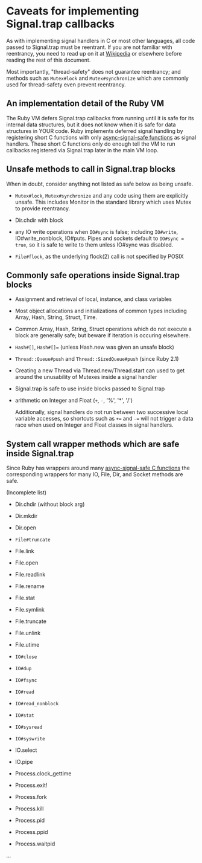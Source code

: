 # Caveats for implementing Signal.trap callbacks

As with implementing signal handlers in C or most other languages, all code
passed to Signal.trap must be reentrant.  If you are not familiar with
reentrancy, you need to read up on it at
[Wikipedia](https://en.wikipedia.org/wiki/Reentrancy_(computing)) or elsewhere
before reading the rest of this document.

Most importantly, "thread-safety" does not guarantee reentrancy; and methods
such as `Mutex#lock` and `Mutex#synchronize` which are commonly used for
thread-safety even prevent reentrancy.

## An implementation detail of the Ruby VM

The Ruby VM defers Signal.trap callbacks from running until it is safe for its
internal data structures, but it does not know when it is safe for data
structures in YOUR code.  Ruby implements deferred signal handling by
registering short C functions with only [async-signal-safe
functions](http://man7.org/linux/man-pages/man7/signal-safety.7.html) as
signal handlers.  These short C functions only do enough tell the VM to run
callbacks registered via Signal.trap later in the main VM loop.

## Unsafe methods to call in Signal.trap blocks

When in doubt, consider anything not listed as safe below as being unsafe.

*   `Mutex#lock`, `Mutex#synchronize` and any code using them are explicitly
    unsafe.  This includes Monitor in the standard library which uses Mutex to
    provide reentrancy.

*   Dir.chdir with block

*   any IO write operations when `IO#sync` is false; including `IO#write`,
    IO#write_nonblock, IO#puts. Pipes and sockets default to `IO#sync = true`,
    so it is safe to write to them unless IO#sync was disabled.

*   `File#flock`, as the underlying flock(2) call is not specified by POSIX


## Commonly safe operations inside Signal.trap blocks

*   Assignment and retrieval of local, instance, and class variables

*   Most object allocations and initializations of common types including
    Array, Hash, String, Struct, Time.

*   Common Array, Hash, String, Struct operations which do not execute a block
    are generally safe; but beware if iteration is occuring elsewhere.

*   `Hash#[]`, `Hash#[]=` (unless Hash.new was given an unsafe block)

*   `Thread::Queue#push` and `Thread::SizedQueue#push` (since Ruby 2.1)

*   Creating a new Thread via Thread.new/Thread.start can used to get around
    the unusability of Mutexes inside a signal handler

*   Signal.trap is safe to use inside blocks passed to Signal.trap

*   arithmetic on Integer and Float (`+`, `-`, '%', '*', '/')

    Additionally, signal handlers do not run between two successive local
    variable accesses, so shortcuts such as `+=` and `-=` will not trigger a
    data race when used on Integer and Float classes in signal handlers.


## System call wrapper methods which are safe inside Signal.trap

Since Ruby has wrappers around many [async-signal-safe C
functions](http://man7.org/linux/man-pages/man7/signal-safety.7.html) the
corresponding wrappers for many IO, File, Dir, and Socket methods are safe.

(Incomplete list)

*   Dir.chdir (without block arg)

*   Dir.mkdir
*   Dir.open
*   `File#truncate`
*   File.link
*   File.open
*   File.readlink
*   File.rename
*   File.stat
*   File.symlink
*   File.truncate
*   File.unlink
*   File.utime
*   `IO#close`
*   `IO#dup`
*   `IO#fsync`
*   `IO#read`
*   `IO#read_nonblock`
*   `IO#stat`
*   `IO#sysread`
*   `IO#syswrite`
*   IO.select
*   IO.pipe
*   Process.clock_gettime
*   Process.exit!
*   Process.fork
*   Process.kill
*   Process.pid
*   Process.ppid
*   Process.waitpid

...